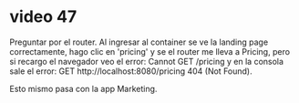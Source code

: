# video 47
Preguntar por el router. Al ingresar al container se ve la landing page correctamente, hago clic en 'pricing' y se el router me lleva a Pricing, pero si recargo el navegador veo el error: Cannot GET /pricing y en la consola sale el error: GET http://localhost:8080/pricing 404 (Not Found).

Esto mismo pasa con la app Marketing.
